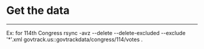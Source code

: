# Get the data
---------------
Ex: for 114th Congress
rsync -avz --delete --delete-excluded --exclude '*'.xml govtrack.us::govtrackdata/congress/114/votes .
